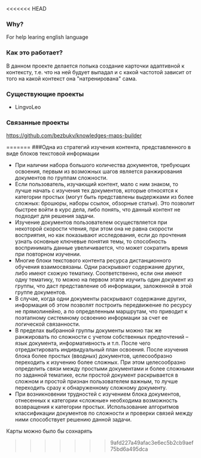 <<<<<<< HEAD
### Why? 
For help learing english language

### Как это работает?

В данном проекте делается попыка создание карточки адаптивной к контексту, т.е. что на ней будует выпадал и с какой частотой зависит от того на какой контекст она "натренирована" сама. 

### Существующие проекты
- LingvoLeo

### Связанные проекты
https://github.com/bezbukv/knowledges-maps-builder


=======
###Одна из стратегий изучения контента, представленного в виде блоков текстовой информации

- При наличии набора большого количества документов, требующих освоения, 
первым из возможных шагов является ранжирования документов по группам сложности.
- Если пользователь, изучающий контент, мало с ним знаком, то лучше начать с изучения тех 
документов, которые относятся к категории простых (могут быть представлены выдержками из 
более сложных: брошюры, наборы ссылок, обзорные статьи). Это позволит быстрее войти в курс дела, 
либо понять, что данный контент не подходит для решения задачи. 
- Изучение документов пользователем осуществляется при некоторой скорости чтения, при этом она не 
равна скорости восприятия, но как показывают исследования, если до прочтения узнать основные ключевые понятия темы, 
то способность воспринимать данные увеличивается, что может сократить время при повторном изучении.
- Многие блоки текстового контента ресурса дистанционного обучения взаимосвязаны. Одни раскрывают 
содержание других, либо имеют схожую тематику. Соответственно, если они имеют одну тематику, то можно на первом этапе изучить один документ из группы, что даст представление об информации, заложенной в этой группе документов.
- В случае, когда одни документы раскрывают содержание других, информация об этом позволят 
построить передвижение по ресурсу не прямолинейно, а по определенным маршрутам, что приводит к поэтапному системному освоению информации за счет ее логической связанности.
- В пределах выбранной группы документы можно так же ранжировать по сложности с учетом собственных 
предпочтений – язык документа, информативность и т.п. После чего отредактировать индивидуальный план освоения.
После изучения блока более простых (вводных) документов, целесообразно переходить к изучению более сложных. 
При этом целесообразно определить связи между простыми документами и более сложными по заданной тематике, 
если простой документ раскрывается в сложном и простой признан пользователем важным, то лучше переходить 
сразу к обнаруженному сложному документу.
- При возникновении трудностей с изучением блока документов, отнесенных к категории «сложные» 
необходима возможность возвращения к категории простых. Использование алгоритмов классификации документов 
по сложности и проверки связей между ними способствует решению данной задачи.

Карты можно было бы сохнарять
>>>>>>> 9afd227a49afac3e6ec5b2cb9aef75bd6a495dca
